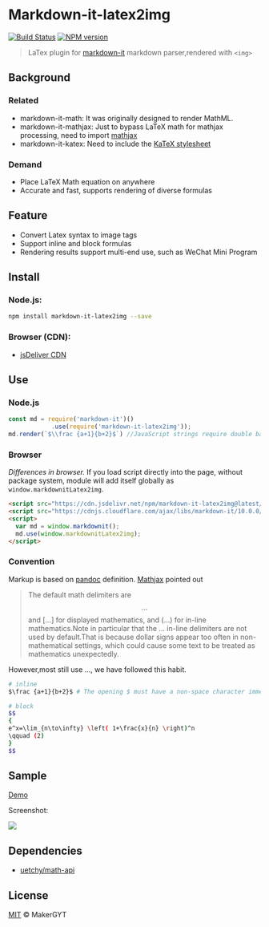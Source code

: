 # Markdown-it-latex2img
[![Build Status](https://travis-ci.com/MakerGYT/markdown-it-latex2img.svg?branch=master)](https://travis-ci.com/MakerGYT/markdown-it-latex2img)
[![NPM version](https://img.shields.io/npm/v/markdown-it-latex2img.svg?style=flat)](https://npmjs.com/package/markdown-it-latex2img)

> LaTex plugin for [markdown-it](https://github.com/markdown-it/markdown-it) markdown parser,rendered with `<img>`

## Background
### Related
- markdown-it-math:
It was originally designed to render MathML.
- markdown-it-mathjax:
Just to bypass LaTeX math for mathjax processing, need to import [mathjax](https://cdn.jsdelivr.net/npm/mathjax@3/es5/tex-mml-chtml.js)
- markdown-it-katex:
Need to include the [KaTeX stylesheet](https://cdnjs.cloudflare.com/ajax/libs/KaTeX/0.5.1/katex.min.css)

### Demand
- Place LaTeX Math equation on anywhere
- Accurate and fast, supports rendering of diverse formulas

## Feature
- Convert Latex syntax to image tags
- Support inline and block formulas
- Rendering results support multi-end use, such as WeChat Mini Program

## Install
### Node.js:
```bash
npm install markdown-it-latex2img --save
```
### Browser (CDN):
- [jsDeliver CDN](https://www.jsdelivr.com/package/npm/markdown-it-latex2img)

## Use
### Node.js
```js
const md = require('markdown-it')()
            .use(require('markdown-it-latex2img'));
md.render(`$\\frac {a+1}{b+2}$`) //JavaScript strings require double backslashes, but HTML input and reading files are not required
```
### Browser
_Differences in browser._ If you load script directly into the page, without package system, module will add itself globally as `window.markdownitLatex2img`.
```html
<script src="https://cdn.jsdelivr.net/npm/markdown-it-latex2img@latest/dist/markdown-it-latex2img.min.js" crossorigin="anonymous"></script>
<script src="https://cdnjs.cloudflare.com/ajax/libs/markdown-it/10.0.0/markdown-it.min.js" integrity="sha256-YASERpEeN8gRNr/Fy4Km34WGFqIq1h6HkJMAQnVHlhk=" crossorigin="anonymous"></script>
<script>
  var md = window.markdownit();
  md.use(window.markdownitLatex2img);
</script>
```
### Convention
Markup is based on [pandoc](https://pandoc.org/MANUAL.html#math) definition.
[Mathjax](https://docs.mathjax.org/en/latest/basic/mathematics.html#tex-and-latex-input) pointed out
> The default math delimiters are $$...$$ and \[...\] for displayed mathematics, and \(...\) for in-line mathematics.Note in particular that the $...$ in-line delimiters are not used by default.That is because dollar signs appear too often in non-mathematical settings, which could cause some text to be treated as mathematics unexpectedly.

However,most still use $...$, we have followed this habit.
```sh
# inline
$\frac {a+1}{b+2}$ # The opening $ must have a non-space character immediately to its right, while the closing $ must have a non-space character immediately to its left, and must not be followed immediately by a digit. 
```
```sh
# block
$$
{
e^x=\lim_{n\to\infty} \left( 1+\frac{x}{n} \right)^n
\qquad (2) 
}
$$
```
## Sample
[Demo](https://makergyt.github.io/markdown-it-latex2img/)

Screenshot:

![](https://imgkr.cn-bj.ufileos.com/307ef213-27ea-4908-a060-8616c2039dad.png)

## Dependencies
- [uetchy/math-api](https://github.com/uetchy/math-api)

## License
[MIT](https://github.com/MakerGYT/markdown-it-latex2img/blob/master/LICENSE) © MakerGYT